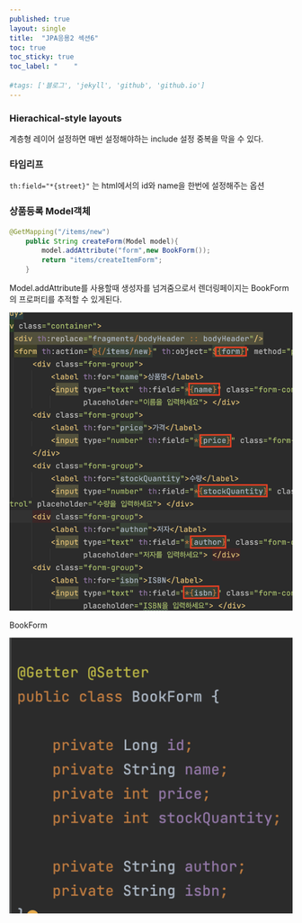 ```yaml
---
published: true
layout: single
title:  "JPA응용2 섹션6"
toc: true
toc_sticky: true
toc_label: "    "

#tags: ['블로그', 'jekyll', 'github', 'github.io']
---
```


### Hierachical-style layouts

계층형 레이어 설정하면 매번 설정해야하는 include 설정 중복을 막을 수 있다.

### 타임리프

`th:field="*{street}"` 는 html에서의 id와 name을 한번에 설정해주는 옵션

### 상품등록 Model객체

```java
@GetMapping("/items/new")
    public String createForm(Model model){
        model.addAttribute("form",new BookForm());
        return "items/createItemForm";
    }
```

Model.addAttribute를 사용할때 생성자를 넘겨줌으로서 렌더링페이지는 BookForm의 프로퍼티를 추적할 수 있게된다.

![스크린샷 2023-05-15 오후 11.22.38.png](/assets/images/타임리프.png)


BookForm


![스크린샷 2023-05-15 오후 11.22.38.png](/assets/images/BookForm.png)


